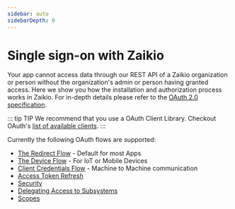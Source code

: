 ```yaml
---
sidebar: auto
sidebarDepth: 0
---
```


# Single sign-on with Zaikio

Your app cannot access data through our REST API of a Zaikio organization or person without the organization's admin or person having granted access. Here we show you how the installation and authorization process works in Zaikio. For in-depth details please refer to the [OAuth 2.0 specification](https://tools.ietf.org/html/rfc6749).

::: tip TIP
We recommend that you use a OAuth Client Library. Checkout OAuth's [list of available clients](https://oauth.net/code/).
:::

Currently the following OAuth flows are supported:

- [The Redirect Flow](./redirect-flow.html) - Default for most Apps
- [The Device Flow](./device-flow.html) - For IoT or Mobile Devices
- [Client Credentials Flow](./client-credentials.html) - Machine to Machine communication
- [Access Token Refresh](./access-token-refresh.html)
- [Security](./security.html)
- [Delegating Access to Subsystems](./delegate-access.html)
- [Scopes](./scopes.html)

